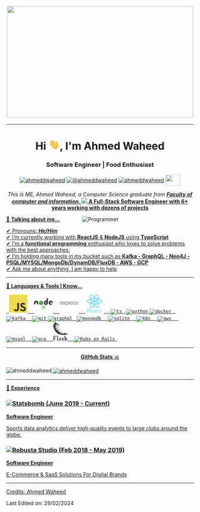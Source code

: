 <p align="center">
  <img src="https://qph.fs.quoracdn.net/main-qimg-4749e0cf8738ea72e2d39c4a8437e9f4-c" height="300" width="500"/>
</p>
<hr>
<h1 align="center">Hi <img src="https://raw.githubusercontent.com/ABSphreak/ABSphreak/master/gifs/Hi.gif" width="30px">, I'm Ahmed Waheed</h1>
<h3 align="center">Software Engineer | Food Enthusiast</h3>
<p align="center">
<a href="https://www.linkedin.com/in/ahmeddwaheed/" target="blank"><img align="center" src="https://cdn.jsdelivr.net/npm/simple-icons@3.0.1/icons/linkedin.svg" alt="ahmeddwaheed" height="30" width="40" /></a>
<a href="https://www.twitter.com/@ahmeddwaheed" target="blank"><img align="center" src="https://cdn.jsdelivr.net/npm/simple-icons@3.0.1/icons/twitter.svg" alt="@ahmeddwaheed" height="30" width="40" /></a>
<a href="https://ahmeddwaheed.github.io" target="blank"><img align="center" src="https://cdn-icons-png.flaticon.com/512/2593/2593510.png" alt="ahmeddwaheed" height="30" width="40" /></a>
 <a href = "mailto: ahmeddwaheed.dev@gmail.com"><img align="center" src="https://simpleicons.org/icons/gmail.svg" height="30" width="40" /></a>
</p>
</p>



<p align="center">
  <em>
    This is ME, Ahmed Waheed, a Computer Science graduate from <a href="https://cis.asu.edu.eg/"> <b>Faculty of computer and information.
     <img src="https://github.com/TheDudeThatCode/TheDudeThatCode/blob/master/Assets/Developer.gif" width="30px">
  </em>
    <b>A Full-Stack Software Engineer</b> with 6+ years working with dozens of projects </b>
</p>

<img align="right" width=300px alt="Programmer" src="https://camo.githubusercontent.com/4f6aec33cbd0757edb926a1c65418ba1e4e1886070ec131d52867ddbba55710d/68747470733a2f2f6f776169736e6f6f722e696e666f2f626c6f672f77702d636f6e74656e742f75706c6f6164732f323031392f30332f6d617872657364656661756c742e6a7067" />

🌟 **Talking about me...**

✔ Pronouns: ***He/Him***<br>
✔ I’m currently working with **ReactJS** & **NodeJS** using **TypeScript**<br>
✔ I’m a **functional programming** enthusiast who loves to solve problems with the best approaches.<br>
✔ I’m holding many tools in my bucket such as **Kafka - GraphQL - Neo4J - PSQL/MYSQL/MongoDb/DynamDB/FluxDB - AWS - GCP**<br>
✔ Ask me about anything, I am happy to help<br>
 
 <hr/>

🔧 **Languages & Tools I Know...**
<p align="left">
  <code> <img height="50" alt="js" src="https://raw.githubusercontent.com/devicons/devicon/master/icons/javascript/javascript-original.svg"> </code>
  <code> <img height="50" alt="NodeJs" src="https://raw.githubusercontent.com/devicons/devicon/master/icons/nodejs/nodejs-original-wordmark.svg"> </code>
  <code> <img height="50" alt="express" src="https://raw.githubusercontent.com/devicons/devicon/master/icons/express/express-original-wordmark.svg"> </code>
  <code> <img height="50" alt="reactJs" src="https://raw.githubusercontent.com/devicons/devicon/master/icons/react/react-original-wordmark.svg"> </code>
  <code> <img height="50" alt="ts" src="https://static-00.iconduck.com/assets.00/typescript-icon-icon-1024x1024-vh3pfez8.png"> </code>
  <code><img height="50" alt="python" src="https://banner2.cleanpng.com/20190623/yp/kisspng-python-computer-icons-programming-language-executa-5d0f0aa79779a6.6143656815612668556205.jpg"></code>
  <code><img height="50" alt="docker" src="https://d1.awsstatic.com/acs/characters/Logos/Docker-Logo_Horizontel_279x131.b8a5c41e56b77706656d61080f6a0217a3ba356d.png"></code>
  <code> <img height="50" alt="kafka" src="https://www.ovhcloud.com/sites/default/files/styles/text_media_horizontal/public/2021-09/ECX-1909_Hero_Kafka_600x400%402x-1.png"> </code>
  <code> <img height="50" alt="git" src="https://banner2.cleanpng.com/20180425/bxe/kisspng-github-repository-version-control-source-code-network-node-5ae13f80e99f63.3541394415247112969569.jpg"></code>
  <code><img height="50" alt="graphql" src="https://upload.wikimedia.org/wikipedia/commons/thumb/1/17/GraphQL_Logo.svg/2048px-GraphQL_Logo.svg.png"></code>
  <code> <img height="50" alt="mongodb" src="https://w7.pngwing.com/pngs/956/695/png-transparent-mongodb-original-wordmark-logo-icon-thumbnail.png"> </code>
  <code> <img height="50" alt="sqlite" src="https://static-00.iconduck.com/assets.00/sqlite-icon-2048x909-7nkrc3bm.png"> </code>
  <code> <img height="50" alt="k8s" src="https://static-00.iconduck.com/assets.00/kubernetes-icon-2048x1995-r1q3f8n7.png"> </code>
  <code> <img height="50" alt="aws" src="https://d3sxshmncs10te.cloudfront.net/icon/premium/png-256/2284623.png?token=eyJhbGciOiJoczI1NiIsImtpZCI6ImRlZmF1bHQifQ__.eyJpc3MiOiJkM3N4c2htbmNzMTB0ZS5jbG91ZGZyb250Lm5ldCIsImV4cCI6MTcwOTQyMTMxNywicSI6bnVsbCwiaWF0IjoxNzA5MTYyMTE3fQ__.613de8c2559d9c446c0ea1714cb7f1a98f45204ee7b930618096324939bfa860"> </code>
  <code> <img height="50" alt="mysql" src="https://cdn4.iconfinder.com/data/icons/logos-3/181/MySQL-512.png"> </code>
  <code> <img height="50" alt="gcp" src="https://e7.pngegg.com/pngimages/834/472/png-clipart-google-cloud-icon-google-cloud-platform-cloud-computing-amazon-web-services-virtual-private-cloud-cloud-computing-text-trademark-thumbnail.png"> </code>
  <code> <img height="50" alt="flask" src="https://github.com/Akash-chowrasia/Akash-chowrasia/blob/main/images/flask.svg"> </code>
  <code> <img height="50" alt="Ruby on Rails" src="https://upload.wikimedia.org/wikipedia/commons/thumb/6/62/Ruby_On_Rails_Logo.svg/2560px-Ruby_On_Rails_Logo.svg.png"> </code>
  <hr>
  <p align="center">
 <b>GitHub Stats</b> 📊
<p><img align="left" src="https://github-readme-stats.vercel.app/api/top-langs?username=ahmeddwaheed&show_icons=true&locale=en&layout=compact" alt="ahmeddwaheed" /></p>

<p>&nbsp;<img align="center" src="https://github-readme-stats.vercel.app/api?username=ahmeddwaheed&show_icons=true&locale=en" alt="ahmeddwaheed" width="410" /></p>

<hr>

🎯 **Experience**

### <img src="https://statsbomb.com/wp-content/uploads/2022/03/logo.svg" alt="Statsbomb" width="150" height="20"> (June 2019 - Current)
**Software Engineer**

<p>Sports data analytics deliver high-quality events to large clubs around the globe. </p>

### <img src="https://www.dwamk.com/storage/media/32/logo_red.png" alt="Robusta Studio" width="150" height="35"> (Feb 2018 - May 2019)
**Software Engineer**

<p> E-Commerce & SaaS Solutions For Digital Brands </p>

<hr/>

Credits: [Ahmed Waheed](https://github.com/ahmeddwaheed)

Last Edited on: 29/02/2024
